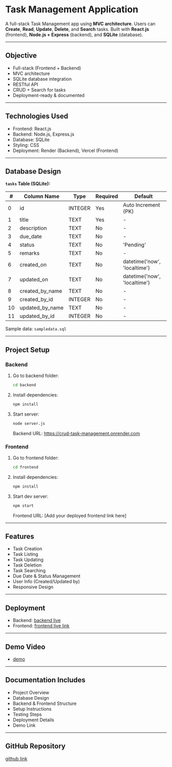 # Task Management Application

A full-stack Task Management app using **MVC architecture**. Users can **Create**, **Read**, **Update**, **Delete**, and **Search** tasks. Built with **React.js** (frontend), **Node.js + Express** (backend), and **SQLite** (database).

---
## Objective

- Full-stack (Frontend + Backend)
- MVC architecture
- SQLite database integration
- RESTful API
- CRUD + Search for tasks
- Deployment-ready & documented

---

## Technologies Used

- Frontend: React.js
- Backend: Node.js, Express.js
- Database: SQLite
- Styling: CSS
- Deployment: Render (Backend), Vercel (Frontend)

---

## Database Design

**`tasks` Table (SQLite):**

| #  | Column Name       | Type     | Required | Default                        |
|----|-------------------|----------|----------|--------------------------------|
| 0  | id                | INTEGER  | Yes      | Auto Increment (PK)            |
| 1  | title             | TEXT     | Yes      | -                              |
| 2  | description       | TEXT     | No       | -                              |
| 3  | due_date          | TEXT     | No       | -                              |
| 4  | status            | TEXT     | No       | 'Pending'                      |
| 5  | remarks           | TEXT     | No       | -                              |
| 6  | created_on        | TEXT     | No       | datetime('now', 'localtime')   |
| 7  | updated_on        | TEXT     | No       | datetime('now', 'localtime')   |
| 8  | created_by_name   | TEXT     | No       | -                              |
| 9  | created_by_id     | INTEGER  | No       | -                              |
| 10 | updated_by_name   | TEXT     | No       | -                              |
| 11 | updated_by_id     | INTEGER  | No       | -                              |

Sample data: `sampledata.sql`

---

## Project Setup

### Backend

1. Go to backend folder:
    ```bash
    cd backend
    ```
2. Install dependencies:
    ```bash
    npm install
    ```
3. Start server:
    ```bash
    node server.js
    ```
    Backend URL: https://crud-task-management.onrender.com

### Frontend

1. Go to frontend folder:
    ```bash
    cd frontend
    ```
2. Install dependencies:
    ```bash
    npm install
    ```
3. Start dev server:
    ```bash
    npm start
    ```
    Frontend URL: [Add your deployed frontend link here]

---

## Features

- Task Creation
- Task Listing
- Task Updating
- Task Deletion
- Task Searching
- Due Date & Status Management
- User Info (Created/Updated by)
- Responsive Design

---

## Deployment

- Backend: [backend live](https://crud-task-management.onrender.com)
- Frontend: [frontend live link]()

---

## Demo Video

- [demo](https://drive.google.com/file/d/1KydOTxrKUsvSMVuQxkOY7T8vQiDnicWx/view?usp=sharing)
---

## Documentation Includes

- Project Overview
- Database Design
- Backend & Frontend Structure
- Setup Instructions
- Testing Steps
- Deployment Details
- Demo Link

---

## GitHub Repository

[github link](https://github.com/Sravanikonapalli/crud-task-management)